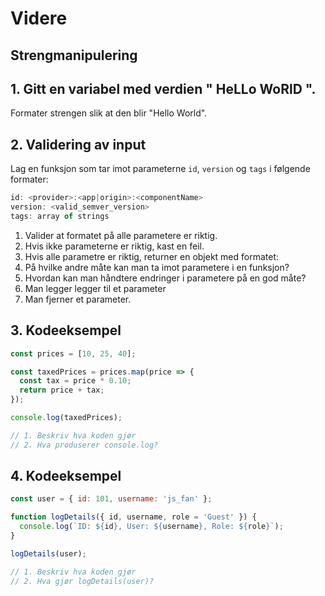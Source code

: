 # Videre

## Strengmanipulering 

## 1. Gitt en variabel med verdien "   HeLLo WoRlD   ". 
Formater strengen slik at den blir "Hello World".


## 2. Validering av input

Lag en funksjon som tar imot parameterne `id`, `version` og `tags` i følgende formater:

```javascript
id: <provider>:<app|origin>:<componentName>
version: <valid_semver_version>
tags: array of strings
```

1. Valider at formatet på alle parametere er riktig.
2. Hvis ikke parameterne er riktig, kast en feil.
3. Hvis alle parametre er riktig, returner en objekt med formatet:
4. På hvilke andre måte kan man ta imot parametere i en funksjon?
5. Hvordan kan man håndtere endringer i parametere på en god måte?
  1. Man legger legger til et parameter
  2. Man fjerner et parameter.


## 3. Kodeeksempel

```javascript
const prices = [10, 25, 40];

const taxedPrices = prices.map(price => {
  const tax = price * 0.10;
  return price + tax;
});

console.log(taxedPrices); 

// 1. Beskriv hva koden gjør
// 2. Hva produserer console.log?
``` 

## 4. Kodeeksempel

```javascript
const user = { id: 101, username: 'js_fan' };

function logDetails({ id, username, role = 'Guest' }) {
  console.log(`ID: ${id}, User: ${username}, Role: ${role}`);
}

logDetails(user); 

// 1. Beskriv hva koden gjør
// 2. Hva gjør logDetails(user)?
``` 